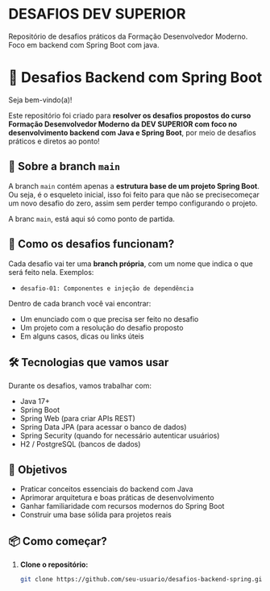 # DESAFIOS DEV SUPERIOR
Repositório de desafios práticos da Formação Desenvolvedor Moderno. Foco em  backend com Spring Boot com java.
# 🚀 Desafios Backend com Spring Boot

Seja bem-vindo(a)!

Este repositório foi criado para **resolver os desafios propostos do curso Formação Desenvolvedor Moderno da DEV SUPERIOR com foco no desenvolvimento backend com Java e Spring Boot**, por meio de desafios práticos e diretos ao ponto!

## 🧱 Sobre a branch `main`

A branch `main` contém apenas a **estrutura base de um projeto Spring Boot**. Ou seja, é o esqueleto inicial, isso foi feito para que não se precisecomeçar um novo desafio do zero, assim sem perder tempo configurando o projeto.

A branc `main`, está aqui só como ponto de partida.

## 🧩 Como os desafios funcionam?

Cada desafio vai ter uma **branch própria**, com um nome que indica o que será feito nela. Exemplos:

- `desafio-01: Componentes e injeção de dependência`

Dentro de cada branch você vai encontrar:

- Um enunciado com o que precisa ser feito no desafio
- Um projeto com a resolução do desafio proposto
- Em alguns casos, dicas ou links úteis

## 🛠 Tecnologias que vamos usar

Durante os desafios, vamos trabalhar com:

- Java 17+
- Spring Boot
- Spring Web (para criar APIs REST)
- Spring Data JPA (para acessar o banco de dados)
- Spring Security (quando for necessário autenticar usuários)
- H2 / PostgreSQL (bancos de dados)

## 🎯 Objetivos

- Praticar conceitos essenciais do backend com Java
- Aprimorar arquitetura e boas práticas de desenvolvimento
- Ganhar familiaridade com recursos modernos do Spring Boot
- Construir uma base sólida para projetos reais

## 📦 Como começar?

1. **Clone o repositório:**
   ```bash
   git clone https://github.com/seu-usuario/desafios-backend-spring.git
